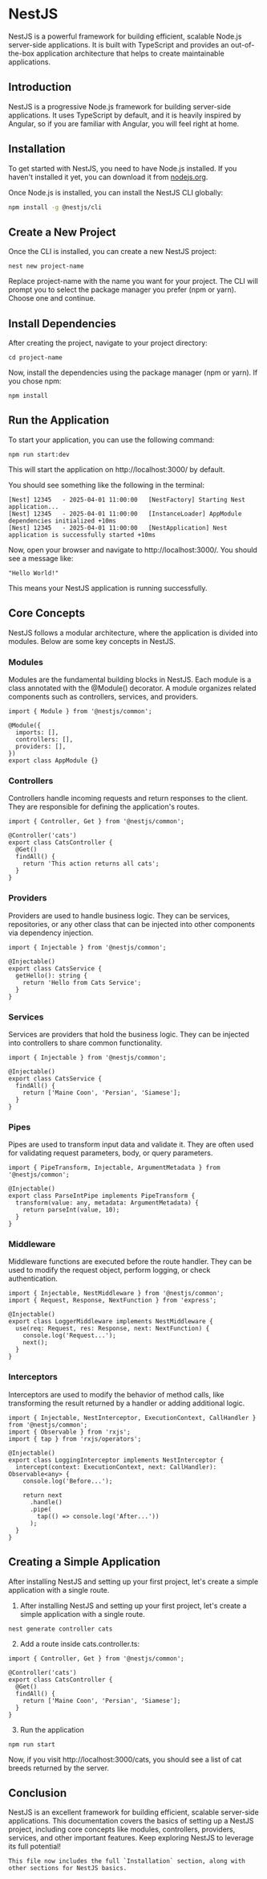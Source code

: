 # NestJS

NestJS is a powerful framework for building efficient, scalable Node.js server-side applications. It is built with TypeScript and provides an out-of-the-box application architecture that helps to create maintainable applications.

## Introduction

NestJS is a progressive Node.js framework for building server-side applications. It uses TypeScript by default, and it is heavily inspired by Angular, so if you are familiar with Angular, you will feel right at home.

## Installation

To get started with NestJS, you need to have Node.js installed. If you haven't installed it yet, you can download it from [nodejs.org](https://nodejs.org/).

Once Node.js is installed, you can install the NestJS CLI globally:

```bash
npm install -g @nestjs/cli
```

## Create a New Project

Once the CLI is installed, you can create a new NestJS project:

```
nest new project-name
```

Replace project-name with the name you want for your project. The CLI will prompt you to select the package manager you prefer (npm or yarn). Choose one and continue.

## Install Dependencies

After creating the project, navigate to your project directory:

```
cd project-name
```

Now, install the dependencies using the package manager (npm or yarn). If you chose npm:

```
npm install
```

## Run the Application

To start your application, you can use the following command:

```
npm run start:dev
```

This will start the application on http://localhost:3000/ by default.

You should see something like the following in the terminal:

```
[Nest] 12345   - 2025-04-01 11:00:00   [NestFactory] Starting Nest application...
[Nest] 12345   - 2025-04-01 11:00:00   [InstanceLoader] AppModule dependencies initialized +10ms
[Nest] 12345   - 2025-04-01 11:00:00   [NestApplication] Nest application is successfully started +10ms
```

Now, open your browser and navigate to http://localhost:3000/. You should see a message like:

```
"Hello World!"
```

This means your NestJS application is running successfully.

## Core Concepts

NestJS follows a modular architecture, where the application is divided into modules. Below are some key concepts in NestJS.

### Modules

Modules are the fundamental building blocks in NestJS. Each module is a class annotated with the @Module() decorator. A module organizes related components such as controllers, services, and providers.

```
import { Module } from '@nestjs/common';

@Module({
  imports: [],
  controllers: [],
  providers: [],
})
export class AppModule {}
```

### Controllers

Controllers handle incoming requests and return responses to the client. They are responsible for defining the application's routes.

```
import { Controller, Get } from '@nestjs/common';

@Controller('cats')
export class CatsController {
  @Get()
  findAll() {
    return 'This action returns all cats';
  }
}
```

### Providers

Providers are used to handle business logic. They can be services, repositories, or any other class that can be injected into other components via dependency injection.

```
import { Injectable } from '@nestjs/common';

@Injectable()
export class CatsService {
  getHello(): string {
    return 'Hello from Cats Service';
  }
}
```

### Services

Services are providers that hold the business logic. They can be injected into controllers to share common functionality.

```
import { Injectable } from '@nestjs/common';

@Injectable()
export class CatsService {
  findAll() {
    return ['Maine Coon', 'Persian', 'Siamese'];
  }
}
```

### Pipes

Pipes are used to transform input data and validate it. They are often used for validating request parameters, body, or query parameters.

```
import { PipeTransform, Injectable, ArgumentMetadata } from '@nestjs/common';

@Injectable()
export class ParseIntPipe implements PipeTransform {
  transform(value: any, metadata: ArgumentMetadata) {
    return parseInt(value, 10);
  }
}
```

### Middleware

Middleware functions are executed before the route handler. They can be used to modify the request object, perform logging, or check authentication.

```
import { Injectable, NestMiddleware } from '@nestjs/common';
import { Request, Response, NextFunction } from 'express';

@Injectable()
export class LoggerMiddleware implements NestMiddleware {
  use(req: Request, res: Response, next: NextFunction) {
    console.log('Request...');
    next();
  }
}
```

### Interceptors

Interceptors are used to modify the behavior of method calls, like transforming the result returned by a handler or adding additional logic.

```
import { Injectable, NestInterceptor, ExecutionContext, CallHandler } from '@nestjs/common';
import { Observable } from 'rxjs';
import { tap } from 'rxjs/operators';

@Injectable()
export class LoggingInterceptor implements NestInterceptor {
  intercept(context: ExecutionContext, next: CallHandler): Observable<any> {
    console.log('Before...');

    return next
      .handle()
      .pipe(
        tap(() => console.log('After...'))
      );
  }
}
```

## Creating a Simple Application

After installing NestJS and setting up your first project, let's create a simple application with a single route.

1. After installing NestJS and setting up your first project, let's create a simple application with a single route.

```
nest generate controller cats
```

2. Add a route inside cats.controller.ts:

```
import { Controller, Get } from '@nestjs/common';

@Controller('cats')
export class CatsController {
  @Get()
  findAll() {
    return ['Maine Coon', 'Persian', 'Siamese'];
  }
}
```

3. Run the application

```
npm run start
```

Now, if you visit http://localhost:3000/cats, you should see a list of cat breeds returned by the server.

## Conclusion

NestJS is an excellent framework for building efficient, scalable server-side applications. This documentation covers the basics of setting up a NestJS project, including core concepts like modules, controllers, providers, services, and other important features. Keep exploring NestJS to leverage its full potential!

```
This file now includes the full `Installation` section, along with other sections for NestJS basics.
```
